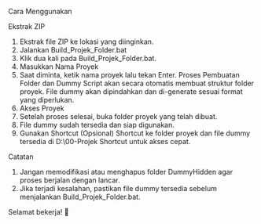 Cara Menggunakan

Ekstrak ZIP
1. Ekstrak file ZIP ke lokasi yang diinginkan.
2. Jalankan Build_Projek_Folder.bat
3. Klik dua kali pada Build_Projek_Folder.bat.
4. Masukkan Nama Proyek
5. Saat diminta, ketik nama proyek lalu tekan Enter.
Proses Pembuatan Folder dan Dummy
Script akan secara otomatis membuat struktur folder proyek.
File dummy akan dipindahkan dan di-generate sesuai format yang diperlukan.
6. Akses Proyek
7. Setelah proses selesai, buka folder proyek yang telah dibuat.
8. File dummy sudah tersedia dan siap digunakan.
9. Gunakan Shortcut (Opsional)
Shortcut ke folder proyek dan file dummy tersedia di D:\00-Projek Shortcut untuk akses cepat.

Catatan

1. Jangan memodifikasi atau menghapus folder DummyHidden agar proses berjalan dengan lancar.
2. Jika terjadi kesalahan, pastikan file dummy tersedia sebelum menjalankan Build_Projek_Folder.bat.

Selamat bekerja! 🚀

